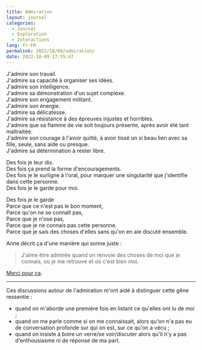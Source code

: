 ```yaml
---
title: Admiration
layout: journal
categories:
  - Journal
  - Exploration
  - Interactions
lang: fr-FR
permalink: 2022/10/09/admiration/
date: 2022-10-09 17:55:47
---
```


J'admire son travail.\
J'admire sa capacité à organiser ses idées.\
J'admire son intelligence.\
J'admire sa démonstration d'un sujet complexe.\
J'admire son engagement militant.\
J'admire son énergie.\
J'admire sa délicatesse.\
J'admire sa résistance à des épreuves injustes et horribles.\
J'admire que sa flamme de vie soit toujours présente, après avoir été tant maltraitée.\
J'admire son courage à l'avoir quitté, à avoir tissé un si beau lien avec sa fille, seule, sans aide ou presque.\
J'admire sa détermination à rester libre.

Des fois je leur dis.\
Des fois ça prend la forme d'encouragements.\
Des fois je le surligne à l'oral, pour marquer une singularité que j'identifie dans cette personne.\
Des fois je le garde pour moi.

Des fois je le garde\
Parce que ce n'est pas le bon moment,\
Parce qu'on ne se connaît pas,\
Parce que je n'ose pas,\
Parce que je ne connais pas cette personne.\
Parce que je sais des choses d'elles sans qu'on en aie discuté ensemble.

Anne décrit ça d'une manière qui sonne juste :

> J'aime être admirée quand on renvoie des choses de moi que je connais, où je me retrouve et où c'est bien moi.

[Merci pour ça](/2019/05/27/remercier/).

---

Ces discussions autour de l'admiration m'ont aidé à distinguer cette gêne ressentie :

- quand on m'aborde une première fois en listant ce qu'elles ont lu de moi ;
- quand on me parle comme si on me connaissait, alors qu'on n'a pas eu de conversation profonde sur qui on est, sur ce qu'on a vécu ;
- quand on insiste à boire un verre/se voir/discuter alors qu'il n'y a pas d'enthousiasme ni de réponse de ma part.


